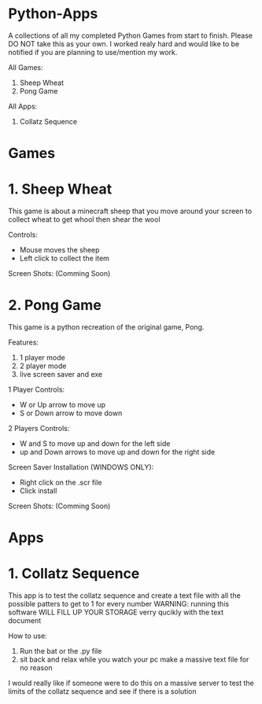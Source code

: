 # Python-Apps

A collections of all my completed Python Games from start to finish.
Please DO NOT take this as your own. I worked realy hard and would like to be notified if you are planning to use/mention my work.

All Games:
  1. Sheep Wheat
  2. Pong Game

All Apps:
  1. Collatz Sequence
  
# Games  
# 1. Sheep Wheat

This game is about a minecraft sheep that you move around your screen to collect wheat to get whool then shear the wool

Controls:
  - Mouse moves the sheep
  - Left click to collect the item
  
Screen Shots: (Comming Soon)


# 2. Pong Game

This game is a python recreation of the original game, Pong.

Features:
  1. 1 player mode
  2. 2 player mode
  3. live screen saver and exe

1 Player Controls:
  - W or Up arrow to move up
  - S or Down arrow to move down

2 Players Controls:
  - W and S to move up and down for the left side
  - up and Down arrows to move up and down for the right side
  
Screen Saver Installation (WINDOWS ONLY):
  - Right click on the .scr file
  - Click install
  
Screen Shots: (Comming Soon)


# Apps
# 1. Collatz Sequence

This app is to test the collatz sequence and create a text file with all the possible patters to get to 1 for every number
WARNING: running this software WILL FILL UP YOUR STORAGE verry qucikly with the text document

How to use:
  1. Run the bat or the .py file
  2. sit back and relax while you watch your pc make a massive text file for no reason

I would really like if someone were to do this on a massive server to test the limits of the collatz sequence and see if there is a solution
